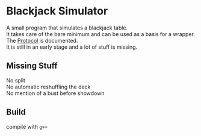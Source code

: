 # Blackjack Simulator
A small program that simulates a blackjack table.  
It takes care of the bare minimum and can be used as a basis for a wrapper.  
The [Protocol](Protocol.md) is documented.  
It is still in an early stage and a lot of stuff is missing.  

## Missing Stuff
No split  
No automatic reshuffling the deck  
No mention of a bust before showdown  

## Build
compile with `g++`  

